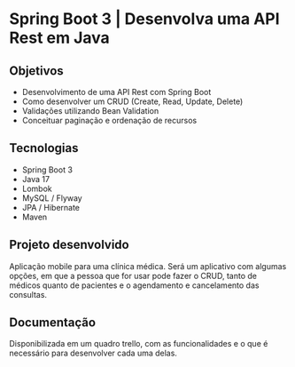 # Spring Boot 3 | Desenvolva uma API Rest em Java

## Objetivos

* Desenvolvimento de uma API Rest com Spring Boot
* Como desenvolver um CRUD (Create, Read, Update, Delete)
* Validações utilizando Bean Validation
* Conceituar paginação e ordenação de recursos

## Tecnologias 

* Spring Boot 3
* Java 17
* Lombok
* MySQL / Flyway
* JPA / Hibernate
* Maven

## Projeto desenvolvido

Aplicação mobile para uma clínica médica. Será um aplicativo com algumas opções, em que a pessoa que for usar pode fazer o CRUD, tanto de médicos quanto de pacientes e o agendamento e cancelamento das consultas.

## Documentação

Disponibilizada em um quadro trello, com as funcionalidades e o que é necessário para desenvolver cada uma delas.
